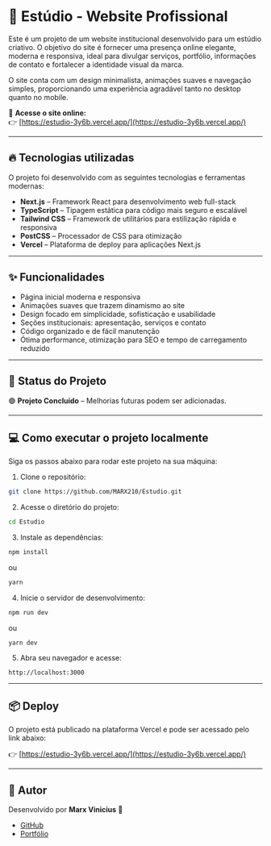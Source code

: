 
# 🎨 Estúdio - Website Profissional

Este é um projeto de um website institucional desenvolvido para um estúdio criativo. O objetivo do site é fornecer uma presença online elegante, moderna e responsiva, ideal para divulgar serviços, portfólio, informações de contato e fortalecer a identidade visual da marca.

O site conta com um design minimalista, animações suaves e navegação simples, proporcionando uma experiência agradável tanto no desktop quanto no mobile.

🚀 **Acesse o site online:**  
👉 [https://estudio-3y6b.vercel.app/](https://estudio-3y6b.vercel.app/)

---

## 🔥 Tecnologias utilizadas

O projeto foi desenvolvido com as seguintes tecnologias e ferramentas modernas:

- **Next.js** – Framework React para desenvolvimento web full-stack
- **TypeScript** – Tipagem estática para código mais seguro e escalável
- **Tailwind CSS** – Framework de utilitários para estilização rápida e responsiva
- **PostCSS** – Processador de CSS para otimização
- **Vercel** – Plataforma de deploy para aplicações Next.js

---

## ✨ Funcionalidades

- Página inicial moderna e responsiva
- Animações suaves que trazem dinamismo ao site
- Design focado em simplicidade, sofisticação e usabilidade
- Seções institucionais: apresentação, serviços e contato
- Código organizado e de fácil manutenção
- Ótima performance, otimização para SEO e tempo de carregamento reduzido

---

## 🚧 Status do Projeto

🟢 **Projeto Concluído** – Melhorias futuras podem ser adicionadas.

---

## 💻 Como executar o projeto localmente

Siga os passos abaixo para rodar este projeto na sua máquina:

1. Clone o repositório:

```bash
git clone https://github.com/MARX210/Estudio.git
```

2. Acesse o diretório do projeto:

```bash
cd Estudio
```

3. Instale as dependências:

```bash
npm install
```
ou
```bash
yarn
```

4. Inicie o servidor de desenvolvimento:

```bash
npm run dev
```
ou
```bash
yarn dev
```

5. Abra seu navegador e acesse:

```
http://localhost:3000
```

---

## 📦 Deploy

O projeto está publicado na plataforma Vercel e pode ser acessado pelo link abaixo:

👉 [https://estudio-3y6b.vercel.app/](https://estudio-3y6b.vercel.app/)

---
## 🧠 Autor

Desenvolvido por **Marx Vinicius** 👋  
- [GitHub](https://github.com/MARX210)  
- [Portfólio](https://portfoliomarx.netlify.app)  
